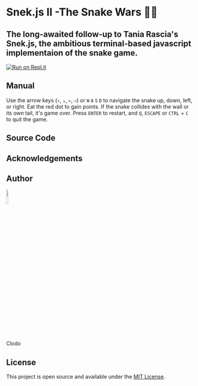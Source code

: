 # Snek.js II -The Snake Wars 🐍🐍
## The long-awaited follow-up to Tania Rascia's Snek.js, the ambitious terminal-based javascript implementaion of the snake game.
[![Run on Repl.it](https://repl.it/badge/github/taniarascia/snek)](https://replit.com/@ClodomirVianna/infinite-snake)

## Manual

Use the arrow keys (`↑`, `↓`, `←`, `→`) or `W` `A` `S` `D` to navigate the snake up, down, left, or right. Eat the red dot to gain points. If the snake collides with the wall or its own tail, it's game over. Press `ENTER` to restart, and `Q`, `ESCAPE` or `CTRL` + `C` to quit the game.

## Source Code


## Acknowledgements


## Author

<img width="10%" src="https://github.com/clodoN1109/infinite-snake/assets/104923248/baed9b0e-2f30-4081-887f-b146e527f8ac">

Clodo

## License

This project is open source and available under the [MIT License](LICENSE).
